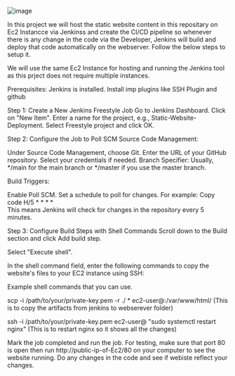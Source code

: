 ![image](https://github.com/user-attachments/assets/3b02d2e1-65e6-4c7b-926f-e2c37c2eb2cd)

In this project we will host the static website content in this repositary on Ec2 Instancce via Jenkinss and create the CI/CD pipeline so whenever there is any change in the code via the Developer, Jenkins will build and deploy that code automatically on the webserver. Follow the below steps to setup it.

We will use the same Ec2 Instance for hosting and running the Jenkins tool as this prject does not require multiple instances.

Prerequisites:
Jenkins is installed.
Install imp plugins like SSH Plugin and github

Step 1: Create a New Jenkins Freestyle Job
Go to Jenkins Dashboard.
Click on "New Item".
Enter a name for the project, e.g., Static-Website-Deployment.
Select Freestyle project and click OK.


Step 2: Configure the Job to Poll SCM
Source Code Management:

Under Source Code Management, choose Git.
Enter the URL of your GitHub repository.
Select your credentials if needed.
Branch Specifier: Usually, */main for the main branch or */master if you use the master branch.


Build Triggers:

Enable Poll SCM.
Set a schedule to poll for changes. For example:
Copy code
H/5 * * * *  
This means Jenkins will check for changes in the repository every 5 minutes.



Step 3: Configure Build Steps with Shell Commands
Scroll down to the Build section and click Add build step.

Select "Execute shell".

In the shell command field, enter the following commands to copy the website's files to your EC2 instance using SSH:

Example shell commands that you can use.

scp -i /path/to/your/private-key.pem -r ./ * ec2-user@<EC2-PUBLIC-IP>:/var/www/html/ (This is to copy the artifacts from jenkins to webserever folder)

ssh -i /path/to/your/private-key.pem ec2-user@<EC2-PUBLIC-IP> "sudo systemctl restart nginx" (This is to restart nginx so it shows all the changes)

Mark the job completed and run the job. For testing, make sure that port 80 is open then run http://public-ip-of-Ec2/80 on your computer to see the website running. Do any changes in the code and see if webiste reflect your changes.

